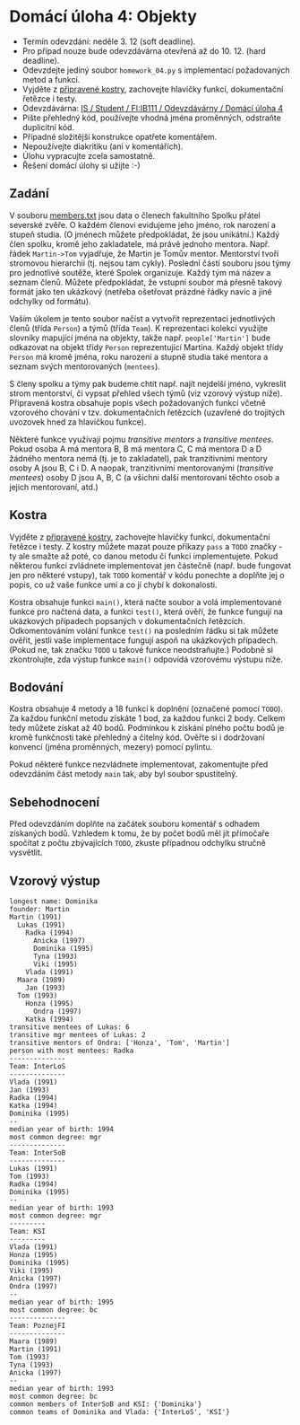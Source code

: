 # Domácí úloha 4: Objekty
* Termín odevzdání: neděle 3. 12 (soft deadline).
* Pro případ nouze bude odevzdávárna otevřená až do 10. 12. (hard deadline).
* Odevzdejte jediný soubor `homework_04.py` s implementací požadovaných metod a funkcí.
* Vyjděte z [připravené kostry](homework_04.py), zachovejte hlavičky funkcí, dokumentační řetězce i testy.
* Odevzdávárna:
  [IS / Student / FI:IB111 / Odevzdávárny / Domácí úloha 4](https://is.muni.cz/auth/el/1433/podzim2017/IB111/ode/s03/ode_hw4/)
* Pište přehledný kód, používejte vhodná jména proměnných, odstraňte duplicitní kód.
* Případné složitější konstrukce opatřete komentářem.
* Nepoužívejte diakritiku (ani v komentářích).
* Úlohu vypracujte zcela samostatně.
* Řešení domácí úlohy si užijte :-)

## Zadání

V souboru [members.txt](members.txt) jsou data o členech fakultního Spolku přátel severské zvěře.
O každém členovi evidujeme jeho jméno, rok narození a stupeň studia.
(O jménech můžete předpokládat, že jsou unikátní.)
Každý člen spolku, kromě jeho zakladatele, má právě jednoho mentora.
Např. řádek `Martin->Tom` vyjadřuje, že Martin je Tomův mentor.
Mentorství tvoří stromovou hierarchii (tj. nejsou tam cykly).
Poslední částí souboru jsou týmy pro jednotlivé soutěže, které Spolek organizuje.
Každý tým má název a seznam členů.
Můžete předpokládat, že vstupní soubor má přesně takový formát jako ten ukázkový (netřeba ošetřovat prázdné řádky navíc a jiné odchylky od formátu).

Vaším úkolem je tento soubor načíst
a vytvořit reprezentaci jednotlivých členů (třída `Person`) a týmů (třída `Team`).
K reprezentaci kolekcí využijte slovníky mapující jména na objekty,
takže např. `people['Martin']` bude odkazovat na objekt třídy `Person` reprezentující Martina.
Každý objekt třídy `Person` má kromě jména, roku narození a stupně studia
také mentora a seznam svých mentorovaných (`mentees`).

S členy spolku a týmy pak budeme chtít např.
  najít nejdelší jméno,
  vykreslit strom mentorství,
  či vypsat přehled všech týmů (viz vzorový výstup níže).
Připravená kostra obsahuje popis všech požadovaných funkcí včetně vzorového chování
v tzv. dokumentačních řetězcích (uzavřené do trojitých uvozovek hned za hlavičkou funkce).

Některé funkce využívají pojmu *transitive mentors* a *transitive mentees*.
Pokud osoba A má mentora B, B má mentora C, C má mentora D a D žádného mentora nemá (tj. je to zakladatel), pak tranzitivními mentory osoby A jsou B, C i D.
A naopak, tranzitivními mentorovanými (*transitive mentees*) osoby D
jsou A, B, C (a všichni další mentorovaní těchto osob a jejich mentorovaní, atd.)


## Kostra
Vyjděte z [připravené kostry](homework_04.py), zachovejte hlavičky funkcí, dokumentační řetězce i testy.
Z kostry můžete mazat pouze příkazy `pass` a `TODO` značky -
ty ale smažte až poté, co danou metodu či funkci implementujete.
Pokud některou funkci zvládnete implementovat jen částečně (např. bude fungovat jen pro některé vstupy), tak `TODO` komentář v kódu ponechte a doplňte jej o popis, co už vaše funkce umí a co jí chybí k dokonalosti.

Kostra obsahuje funkci `main()`,
která načte soubor a volá implementované funkce pro načtená data,
a funkci `test()`, která ověří, že funkce fungují na ukázkových případech popsaných v dokumentačních řetězcích.
Odkomentováním volání funkce `test()` na posledním řádku si tak můžete ověřit,
jestli vaše implementace fungují aspoň na ukázkových případech.
(Pokud ne, tak značku `TODO` u takové funkce neodstraňujte.)
Podobně si zkontrolujte, zda výstup funkce `main()` odpovídá vzorovému výstupu níže.

## Bodování
Kostra obsahuje 4 metody a 18 funkcí k doplnění (označené pomocí `TODO`).
Za každou funkční metodu získáte 1 bod, za každou funkci 2 body.
Celkem tedy můžete získat až 40 bodů.
Podmínkou k získání plného počtu bodů je kromě funkčnosti také přehledný a čitelný kód.
Ověřte si i dodržovaní konvencí (jména proměnných, mezery) pomocí pylintu.

Pokud některé funkce nezvládnete implementovat,
zakomentujte před odevzdáním část metody `main` tak, aby byl soubor spustitelný.

## Sebehodnocení
Před odevzdáním doplňte na začátek souboru komentář s odhadem získaných bodů.
Vzhledem k tomu, že by počet bodů měl jít přímočaře spočítat z počtu
zbývajících `TODO`, zkuste případnou odchylku stručně vysvětlit.


## Vzorový výstup
```
longest name: Dominika
founder: Martin
Martin (1991)
  Lukas (1991)
    Radka (1994)
      Anicka (1997)
      Dominika (1995)
      Tyna (1993)
      Viki (1995)
    Vlada (1991)
  Maara (1989)
    Jan (1993)
  Tom (1993)
    Honza (1995)
      Ondra (1997)
    Katka (1994)
transitive mentees of Lukas: 6
transitive mgr mentees of Lukas: 2
transitive mentors of Ondra: ['Honza', 'Tom', 'Martin']
person with most mentees: Radka
--------------
Team: InterLoS
--------------
Vlada (1991)
Jan (1993)
Radka (1994)
Katka (1994)
Dominika (1995)
--
median year of birth: 1994
most common degree: mgr
--------------
Team: InterSoB
--------------
Lukas (1991)
Tom (1993)
Radka (1994)
Dominika (1995)
--
median year of birth: 1993
most common degree: mgr
---------
Team: KSI
---------
Vlada (1991)
Honza (1995)
Dominika (1995)
Viki (1995)
Anicka (1997)
Ondra (1997)
--
median year of birth: 1995
most common degree: bc
--------------
Team: PoznejFI
--------------
Maara (1989)
Martin (1991)
Tom (1993)
Tyna (1993)
Anicka (1997)
--
median year of birth: 1993
most common degree: bc
common members of InterSoB and KSI: {'Dominika'}
common teams of Dominika and Vlada: {'InterLoS', 'KSI'}
```
